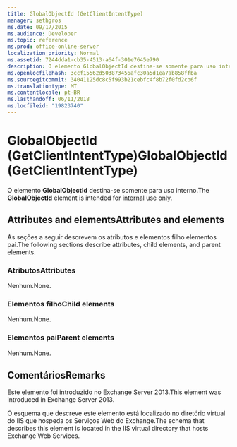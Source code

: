 ```yaml
---
title: GlobalObjectId (GetClientIntentType)
manager: sethgros
ms.date: 09/17/2015
ms.audience: Developer
ms.topic: reference
ms.prod: office-online-server
localization_priority: Normal
ms.assetid: 7244dda1-cb35-4513-a64f-301e7645e790
description: O elemento GlobalObjectId destina-se somente para uso interno.
ms.openlocfilehash: 3ccf15562d503873456afc30a5d1ea7ab858ffba
ms.sourcegitcommit: 34041125dc8c5f993b21cebfc4f8b72f0fd2cb6f
ms.translationtype: MT
ms.contentlocale: pt-BR
ms.lasthandoff: 06/11/2018
ms.locfileid: "19823740"
---
```

# <a name="globalobjectid-getclientintenttype"></a><span data-ttu-id="2591a-103">GlobalObjectId (GetClientIntentType)</span><span class="sxs-lookup"><span data-stu-id="2591a-103">GlobalObjectId (GetClientIntentType)</span></span>

<span data-ttu-id="2591a-104">O elemento **GlobalObjectId** destina-se somente para uso interno.</span><span class="sxs-lookup"><span data-stu-id="2591a-104">The **GlobalObjectId** element is intended for internal use only.</span></span> 

## <a name="attributes-and-elements"></a><span data-ttu-id="2591a-105">Attributes and elements</span><span class="sxs-lookup"><span data-stu-id="2591a-105">Attributes and elements</span></span>

<span data-ttu-id="2591a-106">As seções a seguir descrevem os atributos e elementos filho elementos pai.</span><span class="sxs-lookup"><span data-stu-id="2591a-106">The following sections describe attributes, child elements, and parent elements.</span></span>
  
### <a name="attributes"></a><span data-ttu-id="2591a-107">Atributos</span><span class="sxs-lookup"><span data-stu-id="2591a-107">Attributes</span></span>

<span data-ttu-id="2591a-108">Nenhum.</span><span class="sxs-lookup"><span data-stu-id="2591a-108">None.</span></span>
  
### <a name="child-elements"></a><span data-ttu-id="2591a-109">Elementos filho</span><span class="sxs-lookup"><span data-stu-id="2591a-109">Child elements</span></span>

<span data-ttu-id="2591a-110">Nenhum.</span><span class="sxs-lookup"><span data-stu-id="2591a-110">None.</span></span>
  
### <a name="parent-elements"></a><span data-ttu-id="2591a-111">Elementos pai</span><span class="sxs-lookup"><span data-stu-id="2591a-111">Parent elements</span></span>

<span data-ttu-id="2591a-112">Nenhum.</span><span class="sxs-lookup"><span data-stu-id="2591a-112">None.</span></span>
  
## <a name="remarks"></a><span data-ttu-id="2591a-113">Comentários</span><span class="sxs-lookup"><span data-stu-id="2591a-113">Remarks</span></span>

<span data-ttu-id="2591a-114">Este elemento foi introduzido no Exchange Server 2013.</span><span class="sxs-lookup"><span data-stu-id="2591a-114">This element was introduced in Exchange Server 2013.</span></span>
  
<span data-ttu-id="2591a-115">O esquema que descreve este elemento está localizado no diretório virtual do IIS que hospeda os Serviços Web do Exchange.</span><span class="sxs-lookup"><span data-stu-id="2591a-115">The schema that describes this element is located in the IIS virtual directory that hosts Exchange Web Services.</span></span>
  

